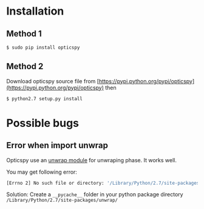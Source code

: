 
# Installation

## Method 1

``` sh
$ sudo pip install opticspy
```

## Method 2

Download opticspy source file from [https://pypi.python.org/pypi/opticspy](https://pypi.python.org/pypi/opticspy) then
``` sh
$ python2.7 setup.py install
```

# Possible bugs

## Error when import unwrap
Opticspy use an [unwrap module](https://pypi.python.org/pypi/unwrap) for
unwraping phase. It works well.

You may get following error:
``` sh
[Errno 2] No such file or directory: '/Library/Python/2.7/site-packages/unwrap/__pycache__/_cffi__x8956f820xc1fce120.c'
```

Solution: Create a `__pycache__` folder in your python package directory
`/Library/Python/2.7/site-packages/unwrap/`
